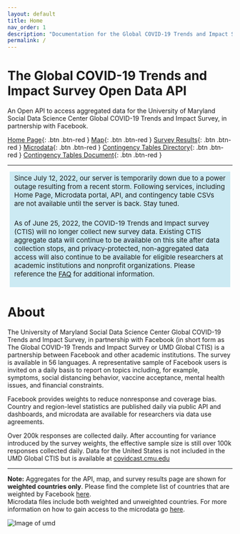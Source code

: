```yaml
---
layout: default
title: Home
nav_order: 1
description: "Documentation for the Global COVID-19 Trends and Impact Survey data API by the CGIS @ the University of Maryland"
permalink: /
---
```


# The Global COVID-19 Trends and Impact Survey Open Data API
An Open API to access aggregated data for the University of Maryland Social Data Science Center Global COVID-19 Trends and
Impact Survey, in partnership with Facebook.

[Home Page](https://covidmap.umd.edu){: .btn .btn-red }
[Map](https://covidmap.umd.edu/map/){: .btn .btn-red }
[Survey Results](https://covidmap.umd.edu/map/results.html){: .btn .btn-red }
[Microdata](https://covidmap.umd.edu/fbsurvey/){: .btn .btn-red }
[Contingency Tables Directory](https://covidmap.umd.edu/umdcsvs/Contingency_Tables/){: .btn .btn-red }
[Contingency Tables Document](https://docs.google.com/spreadsheets/d/1BuaXLh9GKZ4Uf7UR20wNA2ArFLko4xi5w2DriCX0QQI/){: .btn .btn-red }

---

<div style="background-color: #cae9f3f3; padding: 5px 10px; font-size:15px; margin-left: 5px; margin-right: 5px;">
Since July 12, 2022, our server  is temporarily down due to a power outage resulting from a recent storm. Following services, including Home Page, Microdata portal, API, and contingency table CSVs are not available until the server is back. Stay tuned.<br>


</div>
<div style="background-color: #cae9f3f3; padding: 5px 10px; font-size:15px; margin-left: 5px; margin-right: 5px;">

As of June 25, 2022, the COVID-19 Trends and Impact survey (CTIS) will no longer collect new survey data. Existing CTIS aggregate data will continue to be available on this site after data collection stops, and privacy-protected, non-aggregated data access will also continue to be available for eligible researchers at academic institutions and nonprofit organizations. Please reference the <a href="https://gisumd.github.io/COVID-19-API-Documentation/docs/notice/end_of_survey.html">FAQ</a>  for additional information.

</div>

# About

The University of Maryland Social Data Science Center Global COVID-19 Trends and Impact Survey, in partnership with Facebook (in short form as The Global COVID-19 Trends and Impact Survey or UMD Global CTIS) is a partnership between Facebook and other academic institutions. The survey is available in 56 languages. A representative sample of Facebook users is invited on a daily basis to report on topics including, for example, symptoms, social distancing behavior, vaccine acceptance, mental health issues, and financial constraints. 

Facebook provides weights to reduce nonresponse and coverage bias. Country and region-level statistics are published daily via public API and dashboards, and microdata are available for researchers via data use agreements.  

Over 200k responses are collected daily. After accounting for variance introduced by the survey weights, the effective sample size is still over 100k responses collected daily. Data for the United States is not included in the UMD Global CTIS but is available at [covidcast.cmu.edu](https://delphi.cmu.edu/covidcast/?date=20210308&region=42003)

---
**Note:** Aggregates for the API, map, and survey results page are shown for **weighted countries only**. Please find the complete list of countries that are weighted by Facebook [here](https://covidmap.umd.edu/FB_Symptom_Survey_Weighted_Country_List.xlsx).  
Microdata files include both weighted and unweighted countries. For more information on how to gain access to the microdata go [here](https://dataforgood.facebook.com/dfg/docs/covid-19-trends-and-impact-survey-request-for-data-access).

![Image of umd](https://gisumd.github.io/COVID-19-API-Documentation/assets/images/umd-globe.svg)
